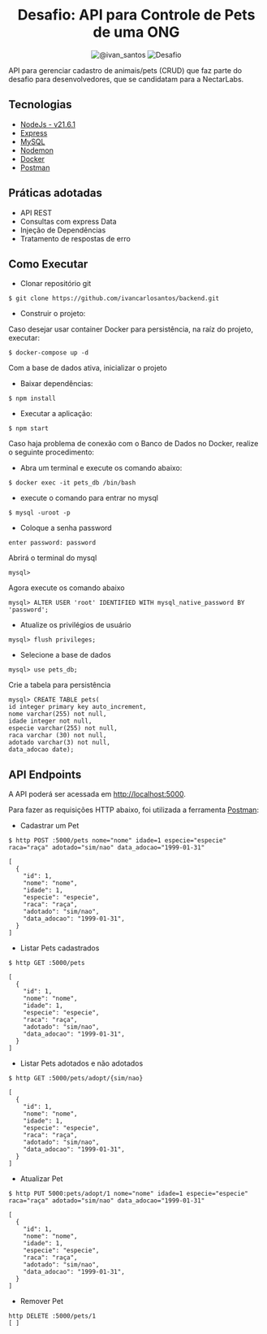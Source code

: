 <h1 align="center">
  Desafio: API para Controle de
  Pets de uma ONG
</h1>

<p align="center">
 <img src="https://img.shields.io/static/v1?label=Dev&message=Ivan Santos&color=8257E5&labelColor=000000" alt="@ivan_santos" />
 <img src="https://img.shields.io/static/v1?label=Tipo&message=Desafio&color=8257E5&labelColor=000000" alt="Desafio" />
</p>

API para gerenciar cadastro de animais/pets (CRUD) que faz parte do desafio para desenvolvedores, que se candidatam para a NectarLabs.

## Tecnologias
 
- [NodeJs - v21.6.1](https://nodejs.org/en)
- [Express](https://expressjs.com/pt-br/)
- [MySQL](https://www.mysql.com/)
- [Nodemon](https://www.npmjs.com/package/nodemon)
- [Docker](https://www.docker.com/)
- [Postman](https://www.postman.com/)

## Práticas adotadas

- API REST
- Consultas com express Data
- Injeção de Dependências
- Tratamento de respostas de erro

## Como Executar

- Clonar repositório git
```
$ git clone https://github.com/ivancarlosantos/backend.git
```
- Construir o projeto:

Caso desejar usar container Docker para persistência, na raíz do projeto, executar:
```
$ docker-compose up -d
```

Com a base de dados ativa, inicializar o projeto
- Baixar dependências:
```
$ npm install
```

- Executar a aplicação:
```
$ npm start
```


Caso haja problema de conexão com o Banco de Dados no Docker,
realize o seguinte procedimento:
- Abra um terminal e execute os comando abaixo:
```
$ docker exec -it pets_db /bin/bash
```
- execute o comando para entrar no mysql
```
$ mysql -uroot -p
```
- Coloque a senha password
```
enter password: password
```
Abrirá o terminal do mysql
```
mysql>
```
Agora execute os comando abaixo

```
mysql> ALTER USER 'root' IDENTIFIED WITH mysql_native_password BY 'password';
```
 - Atualize os privilégios de usuário
```
mysql> flush privileges;
```
 - Selecione a base de dados
```
mysql> use pets_db;
```
Crie a tabela para persistência
```
mysql> CREATE TABLE pets(
id integer primary key auto_increment,
nome varchar(255) not null,
idade integer not null,
especie varchar(255) not null,
raca varchar (30) not null,
adotado varchar(3) not null,
data_adocao date);
```

## API Endpoints

A API poderá ser acessada em [http://localhost:5000](http://localhost:5000).

Para fazer as requisições HTTP abaixo, foi utilizada a ferramenta [Postman](https://www.postman.com/):

- Cadastrar um Pet 
```
$ http POST :5000/pets nome="nome" idade=1 especie="especie" raca="raça" adotado="sim/nao" data_adocao="1999-01-31"

[
  {
    "id": 1,
    "nome": "nome",
    "idade": 1,
    "especie": "especie",
    "raca": "raça",
    "adotado": "sim/nao",
    "data_adocao": "1999-01-31",
  }
]
```

- Listar Pets cadastrados
```
$ http GET :5000/pets

[
  {
    "id": 1,
    "nome": "nome",
    "idade": 1,
    "especie": "especie",
    "raca": "raça",
    "adotado": "sim/nao",
    "data_adocao": "1999-01-31",
  }
]
```
- Listar Pets adotados e não adotados
```
$ http GET :5000/pets/adopt/{sim/nao}

[
  {
    "id": 1,
    "nome": "nome",
    "idade": 1,
    "especie": "especie",
    "raca": "raça",
    "adotado": "sim/nao",
    "data_adocao": "1999-01-31",
  }
]
```

- Atualizar Pet
```
$ http PUT 5000:pets/adopt/1 nome="nome" idade=1 especie="especie" raca="raça" adotado="sim/nao" data_adocao="1999-01-31"

[
  {
    "id": 1,
    "nome": "nome",
    "idade": 1,
    "especie": "especie",
    "raca": "raça",
    "adotado": "sim/nao",
    "data_adocao": "1999-01-31",
  }
]
```

- Remover Pet
```
http DELETE :5000/pets/1
[ ]
```